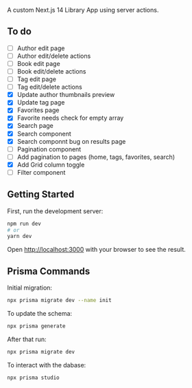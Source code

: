 A custom Next.js 14 Library App using server actions.

## To do
- [ ] Author edit page
- [ ] Author edit/delete actions
- [ ] Book edit page
- [ ] Book edit/delete actions
- [ ] Tag edit page
- [ ] Tag edit/delete actions
- [x] Update author thumbnails preview
- [x] Update tag page
- [x] Favorites page
- [x] Favorite needs check for empty array
- [x] Search page
- [x] Search component
- [x] Search componnt bug on results page
- [ ] Pagination component
- [ ] Add pagination to pages (home, tags, favorites, search)
- [x] Add Grid column toggle
- [ ] Filter component

## Getting Started

First, run the development server:

```bash
npm run dev
# or
yarn dev
```

Open [http://localhost:3000](http://localhost:3000) with your browser to see the result.

## Prisma Commands

Initial migration:
```bash
npx prisma migrate dev --name init
```

To update the schema:
```bash
npx prisma generate
```

After that run:
```bash
npx prisma migrate dev
```

To interact with the dabase:
```bash
npx prisma studio
```

